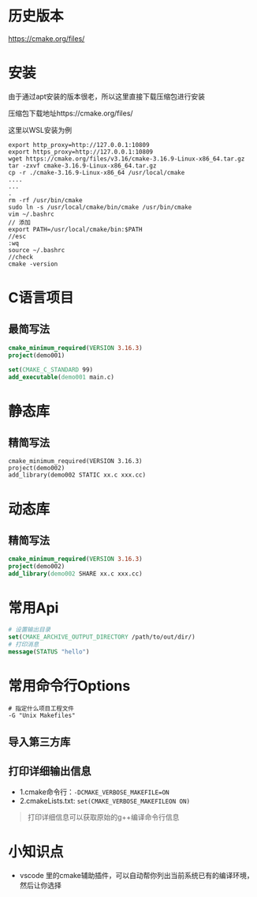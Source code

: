 # 历史版本
https://cmake.org/files/
# 安装
由于通过apt安装的版本很老，所以这里直接下载压缩包进行安装

压缩包下载地址https://cmake.org/files/

这里以WSL安装为例
```
export http_proxy=http://127.0.0.1:10809
export https_proxy=http://127.0.0.1:10809
wget https://cmake.org/files/v3.16/cmake-3.16.9-Linux-x86_64.tar.gz
tar -zxvf cmake-3.16.9-Linux-x86_64.tar.gz
cp -r ./cmake-3.16.9-Linux-x86_64 /usr/local/cmake
....
...
.
rm -rf /usr/bin/cmake
sudo ln -s /usr/local/cmake/bin/cmake /usr/bin/cmake
vim ~/.bashrc 
// 添加
export PATH=/usr/local/cmake/bin:$PATH
//esc
:wq
source ~/.bashrc
//check
cmake -version

```
# C语言项目
## 最简写法
```cmake
cmake_minimum_required(VERSION 3.16.3)
project(demo001)

set(CMAKE_C_STANDARD 99)
add_executable(demo001 main.c)
```
# 静态库
## 精简写法
```
cmake_minimum_required(VERSION 3.16.3)
project(demo002)
add_library(demo002 STATIC xx.c xxx.cc)
```
# 动态库
## 精简写法
```cmake
cmake_minimum_required(VERSION 3.16.3)
project(demo002)
add_library(demo002 SHARE xx.c xxx.cc)
```

# 常用Api
```cmake
# 设置输出目录
set(CMAKE_ARCHIVE_OUTPUT_DIRECTORY /path/to/out/dir/)
# 打印消息
message(STATUS "hello")
```
# 常用命令行Options
```
# 指定什么项目工程文件
-G "Unix Makefiles"
```
## 导入第三方库
## 打印详细输出信息
- 1.cmake命令行：`-DCMAKE_VERBOSE_MAKEFILE=ON`
- 2.cmakeLists.txt: `set(CMAKE_VERBOSE_MAKEFILEON ON)`
> 打印详细信息可以获取原始的g++编译命令行信息
# 小知识点
- vscode 里的cmake辅助插件，可以自动帮你列出当前系统已有的编译环境，然后让你选择  
